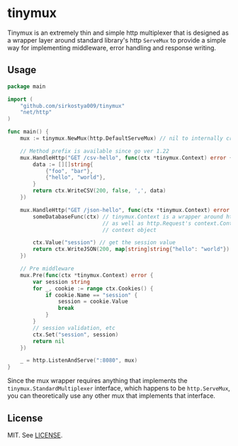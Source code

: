 # tinymux

Tinymux is an extremely thin and simple http multiplexer that is designed as a wrapper layer around standard library's
http `ServeMux` to provide a simple way for implementing middleware, error handling and response writing.

## Usage

```go
package main

import (
	"github.com/sirkostya009/tinymux"
	"net/http"
)

func main() {
	mux := tinymux.NewMux(http.DefaultServeMux) // nil to internally create a new ServeMux

	// Method prefix is available since go ver 1.22
	mux.HandleHttp("GET /csv-hello", func(ctx *tinymux.Context) error {
		data := [][]string{
			{"foo", "bar"},
			{"hello", "world"},
		}
		return ctx.WriteCSV(200, false, ',', data)
	})

	mux.HandleHttp("GET /json-hello", func(ctx *tinymux.Context) error {
		someDatabaseFunc(ctx) // tinymux.Context is a wrapper around http.ResponseWriter and http.Request,
		                      // as well as http.Request's context.Context, meaning you can easily pass it around, as a
		                      // context object

		ctx.Value("session") // get the session value
		return ctx.WriteJSON(200, map[string]string{"hello": "world"})
	})

	// Pre middleware
	mux.Pre(func(ctx *tinymux.Context) error {
		var session string
		for _, cookie := range ctx.Cookies() {
			if cookie.Name == "session" {
				session = cookie.Value
				break
			}
		}
		// session validation, etc
		ctx.Set("session", session)
		return nil
	})

	_ = http.ListenAndServe(":8080", mux)
}
```

Since the mux wrapper requires anything that implements the `tinymux.StandardMultiplexer` interface, which happens to be
`http.ServeMux`, you can theoretically use any other mux that implements that interface.

## License

MIT. See [LICENSE](LICENSE).
